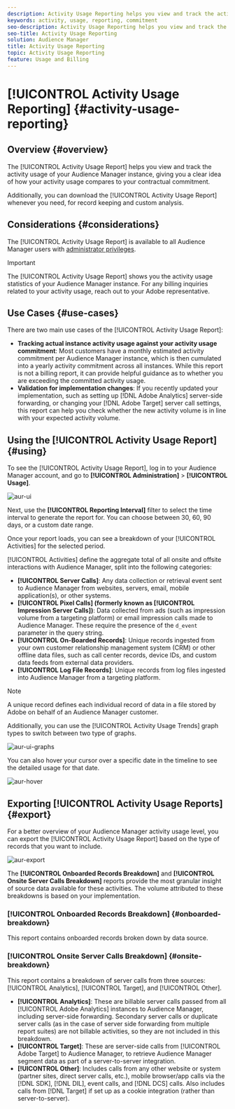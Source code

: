 ```yaml
---
description: Activity Usage Reporting helps you view and track the activity usage for your Audience Manager instance, so you can compare your actual usage to your contractual commitment.
keywords: activity, usage, reporting, commitment
seo-description: Activity Usage Reporting helps you view and track the activity usage for your Audience Manager instance, so you can compare your actual usage to your contractual commitment.
seo-title: Activity Usage Reporting
solution: Audience Manager
title: Activity Usage Reporting
topic: Activity Usage Reporting
feature: Usage and Billing
---
```


# [!UICONTROL Activity Usage Reporting] {#activity-usage-reporting}

## Overview {#overview}

The [!UICONTROL Activity Usage Report] helps you view and track the activity usage of your Audience Manager instance, giving you a clear idea of how your activity usage compares to your contractual commitment.

Additionally, you can download the [!UICONTROL Activity Usage Report] whenever you need, for record keeping and custom analysis.

## Considerations {#considerations}

The [!UICONTROL Activity Usage Report] is available to all Audience Manager users with [administrator privileges](edit-account-settings.md).

>[!IMPORTANT]
>
>The [!UICONTROL Activity Usage Report] shows you the activity usage statistics of your Audience Manager instance. For any billing inquiries related to your activity usage, reach out to your Adobe representative.

## Use Cases {#use-cases}

There are two main use cases of the [!UICONTROL Activity Usage Report]:

* **Tracking actual instance activity usage against your activity usage commitment**: Most customers have a monthly estimated activity commitment per Audience Manager instance, which is then cumulated into a yearly activity commitment across all instances. While this report is not a billing report, it can provide helpful guidance as to whether you are exceeding the committed activity usage.
* **Validation for implementation changes**: If you recently updated your implementation, such as setting up [!DNL Adobe Analytics] server-side forwarding, or changing your [!DNL Adobe Target] server call settings, this report can help you check whether the new activity volume is in line with your expected activity volume.

## Using the [!UICONTROL Activity Usage Report] {#using}

To see the [!UICONTROL Activity Usage Report], log in to your Audience Manager account, and go to **[!UICONTROL Administration]** > **[!UICONTROL Usage]**.

![aur-ui](assets/aur-ui.png)

Next, use the **[!UICONTROL Reporting Interval]** filter to select the time interval to generate the report for. You can choose between 30, 60, 90 days, or a custom date range.

Once your report loads, you can see a breakdown of your [!UICONTROL Activities] for the selected period.

[!UICONTROL Activities] define the aggregate total of all onsite and offsite interactions with Audience Manager, split into the following categories:

* **[!UICONTROL Server Calls]**: Any data collection or retrieval event sent to Audience Manager from websites, servers, email, mobile application(s), or other systems.
* **[!UICONTROL Pixel Calls] (formerly known as [!UICONTROL Impression Server Calls])**: Data collected from ads (such as impression volume from a targeting platform) or email impression calls made to Audience Manager. These require the presence of the `d_event` parameter in the query string.
* **[!UICONTROL On-Boarded Records]**: Unique records ingested from your own customer relationship management system (CRM) or other offline data files, such as call center records, device IDs, and custom data feeds from external data providers.
* **[!UICONTROL Log File Records]**: Unique records from log files ingested into Audience Manager from a targeting platform.

>[!NOTE]
>
>A unique record defines each individual record of data in a file stored by Adobe on behalf of an Audience Manager customer.

Additionally, you can use the [!UICONTROL Activity Usage Trends] graph types to switch between two type of graphs.

![aur-ui-graphs](assets/aur-ui-graphs.png)

You can also hover your cursor over a specific date in the timeline to see the detailed usage for that date.

![aur-hover](assets/aur-hover.png)

## Exporting [!UICONTROL Activity Usage Reports] {#export}

For a better overview of your Audience Manager activity usage level, you can export the [!UICONTROL Activity Usage Report] based on the type of records that you want to include.

![aur-export](assets/aur-export.png)

The **[!UICONTROL Onboarded Records Breakdown]** and **[!UICONTROL Onsite Server Calls Breakdown]** reports provide the most granular insight of source data available for these activities. The volume attributed to these breakdowns is based on your implementation.

### [!UICONTROL Onboarded Records Breakdown] {#onboarded-breakdown}

This report contains onboarded records broken down by data source.

### [!UICONTROL Onsite Server Calls Breakdown] {#onsite-breakdown}

This report contains a breakdown of server calls from three sources: [!UICONTROL Analytics], [!UICONTROL Target], and [!UICONTROL Other].

* **[!UICONTROL Analytics]**: These are billable server calls passed from all [!UICONTROL Adobe Analytics] instances to Audience Manager, including server-side forwarding. Secondary server calls or duplicate server calls (as in the case of server side forwarding from multiple report suites) are not billable activities, so they are not included in this breakdown.
* **[!UICONTROL Target]**: These are server-side calls from [!UICONTROL Adobe Target] to Audience Manager, to retrieve Audience Manager segment data as part of a server-to-server integration.
* **[!UICONTROL Other]**: Includes calls from any other website or system (partner sites, direct server calls, etc.), mobile browser/app calls via the [!DNL SDK], [!DNL DIL], event calls, and [!DNL DCS] calls. Also includes calls from [!DNL Target] if set up as a cookie integration (rather than server-to-server).

